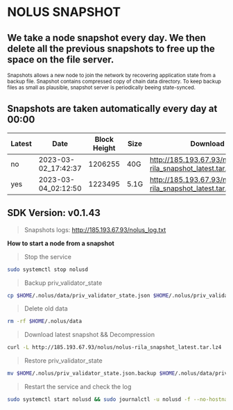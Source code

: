 # NOLUS SNAPSHOT

## We take a node snapshot every day. We then delete all the previous snapshots to free up the space on the file server.

<sub>
Snapshots allows a new node to join the network by recovering application state from a backup file. Snapshot contains compressed copy of chain data directory. To keep backup files as small as plausible, snapshot server is periodically beeing state-synced.
</sub>

## Snapshots are taken automatically every day at 00:00

| Latest | Date | Block Height | Size | Download
| ------ | ------ | ------ | ------ | ------ |
| no | 2023-03-02_17:42:37 | 1206255 | 40G | http://185.193.67.93/nolus/nolus-rila_snapshot_latest.tar.lz4
| yes | 2023-03-04_02:12:50 | 1223495 | 5.1G | http://185.193.67.93/nolus/nolus-rila_snapshot_latest.tar.lz4

## SDK Version: v0.1.43

> Snapshots logs: http://185.193.67.93/nolus_log.txt

**How to start a node from a snapshot**

> Stop the service
```sh
sudo systemctl stop nolusd
```
> Backup priv_validator_state
```sh
cp $HOME/.nolus/data/priv_validator_state.json $HOME/.nolus/priv_validator_state.json.backup
```
> Delete old data
```sh
rm -rf $HOME/.nolus/data
```
> Download latest snapshot && Decompression
```sh
curl -L http://185.193.67.93/nolus/nolus-rila_snapshot_latest.tar.lz4 | tar -Ilz4 -xf - -C $HOME/.nolus
```
> Restore priv_validator_state
```sh
mv $HOME/.nolus/priv_validator_state.json.backup $HOME/.nolus/data/priv_validator_state.json
```
> Restart the service and check the log
```sh
sudo systemctl start nolusd && sudo journalctl -u nolusd -f --no-hostname -o cat
```
